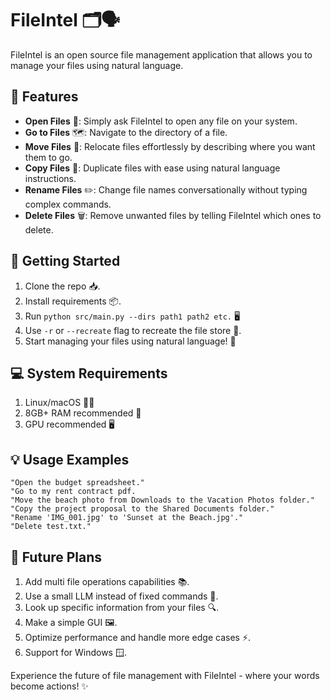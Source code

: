 # FileIntel 🗂️🗣️

FileIntel is an open source file management application that allows you to manage your files using natural language.

## 🌟 Features

- **Open Files** 📂: Simply ask FileIntel to open any file on your system.
- **Go to Files** 🗺️: Navigate to the directory of a file.
- **Move Files** 🚚: Relocate files effortlessly by describing where you want them to go.
- **Copy Files** 📑: Duplicate files with ease using natural language instructions.
- **Rename Files** ✏️: Change file names conversationally without typing complex commands.
- **Delete Files** 🗑️: Remove unwanted files by telling FileIntel which ones to delete.

## 🚀 Getting Started

1. Clone the repo 📥.
2. Install requirements 📦.
3. Run `python src/main.py --dirs path1 path2 etc.` 🖥️
4. Use `-r` or `--recreate` flag to recreate the file store 🔄.
5. Start managing your files using natural language! 🎉

## 💻 System Requirements

1. Linux/macOS 🐧🍎
2. 8GB+ RAM recommended 💾
3. GPU recommended 🖥️

## 💡 Usage Examples

```
"Open the budget spreadsheet."
"Go to my rent contract pdf.
"Move the beach photo from Downloads to the Vacation Photos folder."
"Copy the project proposal to the Shared Documents folder."
"Rename 'IMG_001.jpg' to 'Sunset at the Beach.jpg'."
"Delete test.txt."
```

## 🔮 Future Plans

1. Add multi file operations capabilities 📚.
2. Use a small LLM instead of fixed commands 🧠.
3. Look up specific information from your files 🔍.
4. Make a simple GUI 🖼️.
5. Optimize performance and handle more edge cases ⚡.
6. Support for Windows 🪟.

Experience the future of file management with FileIntel - where your words become actions! ✨